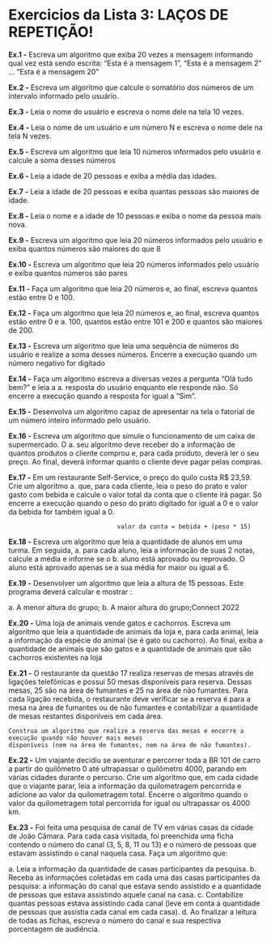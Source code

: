 # Exercicios da Lista 3: LAÇOS DE REPETIÇÃO!

**Ex.1 -** Escreva um algoritmo que exiba 20 vezes a mensagem informando qual vez está sendo escrita:
“Esta é a mensagem 1”, “Esta é a mensagem 2” ... “Esta é a mensagem 20”

**Ex.2 -** Escreva um algoritmo que calcule o somatório dos números de um intervalo informado pelo
usuário.

**Ex.3 -** Leia o nome do usuário e escreva o nome dele na tela 10 vezes.

**Ex.4 -** Leia o nome de um usuário e um número N e escreva o nome dele na tela N vezes.

**Ex.5 -** Escreva um algoritmo que leia 10 números informados pelo usuário e calcule a soma desses
números

**Ex.6 -** Leia a idade de 20 pessoas e exiba a média das idades.

**Ex.7 -** Leia a idade de 20 pessoas e exiba quantas pessoas são maiores de idade.

**Ex.8 -** Leia o nome e a idade de 10 pessoas e exiba o nome da pessoa mais nova.

**Ex.9 -** Escreva um algoritmo que leia 20 números informados pelo usuário e exiba quantos números são
maiores do que 8

**Ex.10 -** Escreva um algoritmo que leia 20 números informados pelo usuário e exiba quantos números são
pares

**Ex.11 -** Faça um algoritmo que leia 20 números e, ao final, escreva quantos estão entre 0 e 100.

**Ex.12 -** Faça um algoritmo que leia 20 números e, ao final, escreva quantos estão entre 0 e
a. 100, quantos estão entre 101 e 200 e quantos são maiores de 200.

**Ex.13 -** Escreva um algoritmo que leia uma sequência de números do usuário e realize a soma desses
números. Encerre a execução quando um número negativo for digitado

**Ex.14 -** Faça um algoritmo escreva a diversas vezes a pergunta “Olá tudo bem?” e leia a
a. resposta do usuário enquanto ele responde não. Só encerre a execução quando a resposta
for igual a “Sim”.

**Ex.15 -** Desenvolva um algoritmo capaz de apresentar na tela o fatorial de um número inteiro informado
pelo usuário.

**Ex.16 -** Escreva um algoritmo que simule o funcionamento de um caixa de supermercado. O
a. seu algoritmo deve receber do a informação de quantos produtos o cliente comprou e, para
cada produto, deverá ler o seu preço. Ao final, deverá informar quanto o cliente deve pagar
pelas compras.

**Ex.17 -** Em um restaurante Self-Service, o preço do quilo custa R$ 23,59. Crie um algoritmo
a. que, para cada cliente, leia o peso do prato e valor gasto com bebida e calcule o valor total
da conta que o cliente irá pagar. Só encerre a execução quando o peso do prato digitado for igual a 0 e o valor da bebida for também igual a 0.

                                  valor da conta = bebida + (peso * 15) 
                                    
**Ex.18 -** Escreva um algoritmo que leia a quantidade de alunos em uma turma. Em seguida,
a. para cada aluno, leia a informação de suas 2 notas, calcule a média e informe se o
b. aluno está aprovado ou reprovado. O aluno está aprovado apenas se a sua média for maior
ou igual a 6.

**Ex.19 -** Desenvolver um algoritmo que leia a altura de 15 pessoas. Este programa deverá calcular e mostrar :

a. A menor altura do grupo;
b. A maior altura do grupo;Connect 2022

**Ex.20 -** Uma loja de animais vende gatos e cachorros. Escreva um algoritmo que leia a quantidade de
animais da loja e, para cada animal, leia a informação da espécie do animal (se é gato ou
cachorro). Ao final, exiba a quantidade de animais que são gatos e a quantidade de animais que
são cachorros existentes na loja

**Ex.21 -** O restaurante da questão 17 realiza reservas de mesas através de ligações telefônicas e possui 50
mesas disponíveis para reserva. Dessas mesas, 25 são na área de fumantes e 25 na área de não
fumantes. Para cada ligação recebida, o restaurante deve verificar se a reserva é para a mesa na
área de fumantes ou de não fumantes e contabilizar a quantidade de mesas restantes disponíveis
em cada área. 

    Construa um algoritmo que realize a reserva das mesas e encerre a execução quando não houver mais mesas 
    disponíveis (nem na área de fumantes, nem na área de não fumantes).

**Ex.22 -** Um viajante decidiu se aventurar e percorrer toda a BR 101 de carro a partir do quilômetro 0 até
ultrapassar o quilômetro 4000, parando em várias cidades durante o percurso. Crie um algoritmo que, em cada cidade que o viajante parar, leia a informação da quilometragem percorrida e adicione ao valor da quilometragem total. Encerre o algoritmo quando o valor da quilometragem total percorrida for igual ou ultrapassar os 4000 km.

**Ex.23 -** Foi feita uma pesquisa de canal de TV em várias casas da cidade de João Câmara. Para cada casa visitada, foi preenchida uma ficha contendo o número do canal (3, 5, 8, 11 ou 13) e o número de pessoas que estavam assistindo o canal naquela casa. Faça um algoritmo que:

a. Leia a informação da quantidade de casas participantes da pesquisa.
b. Receba as informações coletadas em cada uma das casas participantes da pesquisa: a informação do canal que estava sendo assistido e a quantidade de pessoas que estava assistindo aquele canal na casa.
c. Contabilize quantas pessoas estava assistindo cada canal (leve em conta a quantidade de pessoas que assistia cada canal em cada casa).
d. Ao finalizar a leitura de todas as fichas, escreva o número do canal e sua respectiva porcentagem de audiência.